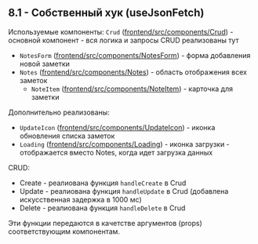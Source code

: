 ## 8.1 - Собственный хук (useJsonFetch)

Используемые компоненты:
`Crud` ([frontend/src/components/Crud](frontend/src/components/Crud)) - основной компонент - вся логика и запросы CRUD реализованы тут
* `NotesForm` ([frontend/src/components/NotesForm](frontend/src/components/NotesForm)) - форма добавления новой заметки
* `Notes` ([frontend/src/components/Notes](frontend/src/components/Notes)) - область отображения всех заметок
  * `NoteItem` ([frontend/src/components/NoteItem](frontend/src/components/NoteItem)) - карточка для заметки

Дополнительно реализованы:
* `UpdateIcon` ([frontend/src/components/UpdateIcon](frontend/src/components/UpdateIcon)) - иконка обновления списка заметок
* `Loading` ([frontend/src/components/Loading](frontend/src/components/Loading)) - иконка загрузки - отображается вместо Notes, когда идет загрузка данных

CRUD:
* Create - реалиована функция `handleCreate` в Crud
* Update - реалиована функция `handleUpdate` в Crud (добавлена искусственная задержка в 1000 мс)
* Delete - реалиована функция `handleDelete` в Crud

Эти функции передаются в качетстве аргументов (props) соответствующим компонентам.
